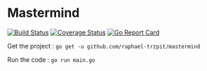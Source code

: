 # Mastermind

[![Build Status](https://travis-ci.org/raphael-trzpit/mastermind.svg?branch=master)](https://travis-ci.org/raphael-trzpit/mastermind)
[![Coverage Status](https://coveralls.io/repos/raphael-trzpit/mastermind/badge.svg?branch=master)](https://coveralls.io/r/raphael-trzpit/mastermind?branch=master)
[![Go Report Card](http://goreportcard.com/badge/raphael-trzpit/mastermind)](http:/goreportcard.com/report/raphael-trzpit/mastermind)


Get the project : 
`go get -u github.com/raphael-trzpit/mastermind`

Run the code : 
`go run main.go`